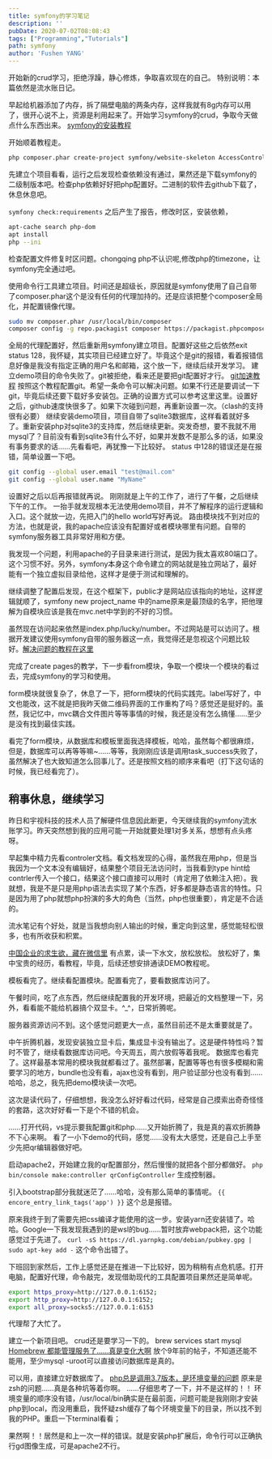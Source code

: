 ```yaml
---
title: symfony的学习笔记
description: ''
pubDate: 2020-07-02T08:08:43
tags: ["Programming","Tutorials"]
path: symfony
author: 'Fushen YANG'
---
```


开始新的crud学习，拒绝浮躁，静心修炼，争取喜欢现在的自己。
特别说明：本篇依然是流水账日记。

早起给机器添加了内存，拆了隔壁电脑的两条内存，这样我就有8g内存可以用了，很开心说不上，资源是利用起来了。开始学习symfony的crud，争取今天做点什么东西出来。
[symfony的安装教程](https://symfony.com/doc/current/setup.html)

开始顺着教程走。

``` bash
php composer.phar create-project symfony/website-skeleton AccessControl
 ```

先建立个项目看看，运行之后发现检查依赖没有通过，果然还是下载symfony的二级制版本吧。检查php依赖好好把php配置好。二进制的软件去github下载了，休息休息吧。

```symfony check:requirements```
之后产生了报告，修改时区，安装依赖，

``` bash
apt-cache search php-dom
apt install
php --ini
```

检查配置文件修复时区问题。chongqing php不认识呢,修改php的timezone，让symfony完全通过吧。

使用命令行工具建立项目。时间还是超级长，原因就是symfony使用了自己自带了composer.phar这个是没有任何的代理加持的。还是应该把整个composer全局化，并配置镜像代理。

``` bash
sudo mv composer.phar /usr/local/bin/composer
composer config -g repo.packagist composer https://packagist.phpcomposer.com
```

全局的代理配置好，然后重新用symfony建立项目。配置好这些之后依然exit status 128，我怀疑，其实项目已经建立好了。毕竟这个是git的报错，看着报错信息好像是我没有指定正确的用户名和邮箱，这个放一下，继续后续开发学习。
建立demo项目的命令失败了。git被拒绝，看来还是要把git配置好才行。
[git加速教程](https://juejin.im/post/5cfe66406fb9a07edb393c56)
按照这个教程配置git。希望一条命令可以解决问题。如果不行还是要调试一下git，毕竟后续还要下载好多安装包。正确的设置方式可以参考这里这里。设置好之后，github速度快很多了。如果下次碰到问题，再重新设置一次。（clash的支持很有必要）
继续安装demo项目，项目自带了sqlite3数据库，这样看着就好多了。重新安装php对sqlite3的支持库，然后继续更新。突发奇想，要不我就不用mysql了？目前没有看到sqlite3有什么不好，如果并发数不是那么多的话，如果没有事务要求的话……先看看吧，再犹豫一下比较好。
status 中128的错误还是在报错，简单设置一下吧。

``` bash
git config --global user.email "test@mail.com"
git config --global user.name "MyName"
```

设置好之后以后再报错就再说。
刚刚就是上午的工作了，进行了午餐，之后继续下午的工作。
一抬手就发现根本无法使用demo项目，并不了解程序的运行逻辑和入口。这个就放一边，先把入门的hello world写好再说。
路由模块找不到对应的方法，也就是说，我的apache应该没有配置好或者模块哪里有问题。自带的symfony服务器工具非常好用和方便。

我发现一个问题，利用apache的子目录来进行测试，是因为我太喜欢80端口了。这个习惯不好。另外，symfony本身这个命令建立的网站就是独立网站了，最好能有一个独立虚拟目录给他，这样才是便于测试和理解的。

继续调整了配置后发现，在这个框架下，public才是网站应该指向的地址，这样逻辑就顺了，symfony new project_name 中的name原来是最顶级的名字，把他理解为自模块应该是我在mvc.net中学到的不好的习惯。

虽然现在访问起来依然是index.php/lucky/number。不过网站是可以访问了。根据开发建议使用symfony自带的服务器这一点，我觉得还是忽视这个问题比较好。[解决问题的教程在这里](https://symfony.com/doc/current/setup/web_server_configuration.html)

完成了create pages的教学，下一步看from模块，争取一个模块一个模块的看过去，完成symfony的学习和使用。

form模块就很复杂了，休息了一下，把form模块的代码实践完。label写好了，中文也能改，这不就是把我昨天做二维码界面的工作重构了吗？感觉还是挺好的。虽然，我记忆中，mvc耦合文件图片等等事情的时候，我还是没有怎么搞懂……至少是没有找到最佳实践。

看完了form模块，从数据库和模板里面我选择模板，哈哈，虽然每个都很麻烦，但是，数据库可以再等等嘛~……等等，我刚刚应该是调用task_success失败了，虽然解决了也大致知道怎么回事儿了。还是按照文档的顺序来看吧（打下这句话的时候，我已经看完了）。

## 稍事休息，继续学习

昨日和宇视科技的技术人员了解硬件信息因此断更，今天继续我的symfony流水账学习。昨天突然想到我的应用可能一开始就要处理1对多关系，想想有点头疼呀。

早起集中精力先看controler文档。看文档发现的心得，虽然我在用php，但是当我因为一个文本没有编辑好，结果整个项目无法访问时，当我看到type hint给contrler传入一个接口，结果这个接口直接可以用时（肯定用了依赖注入把）。我就想，我是不是只是用php语法去实现了某个东西，好多都是静态语言的特性。只是因为用了php就想php扮演的多大的角色（当然，php也很重要），肯定是不合适的。

流水笔记有个好处，就是当我想向别人输出的时候，重定向到这里，感觉能轻松很多，也有所收获和积累。

[中国企业的求生欲，藏在微信里](https://www.huxiu.com/article/366281.html) 有点累，读一下水文，放松放松。
放松好了，集中宝贵的经历，看教程，毕竟，后续还想安排通读DEMO教程呢。

模板看完了。继续看配置模块。配置看完了，要看数据库访问了。

午餐时间，吃了点东西，然后继续配置我的开发环境，把最近的文档整理一下，另外，看看能不能给机器搞个双显卡。^_^，日常折腾呢。

服务器资源访问不到。这个感觉问题更大一点，虽然目前还不是太重要就是了。

中午折腾机器，发现安装独立显卡后，集成显卡没有输出了。这是硬件特性吗？暂时不管了，继续看数据库访问吧。今天周五，周六放假等着我呢。
数据库也看完了。这样最基本常用的模块我就都看过了。虽然部署，配置等等也有很多模糊和需要学习的地方，bundle也没有看，ajax也没有看到，用户验证部分也没有看到……哈哈，总之，我先把demo模块读一次吧。

这次是读代码了，仔细想想，我没怎么好好看过代码，经常是自己摸索出奇奇怪怪的套路，这次好好看一下是个不错的机会。

……打开代码，vs提示要我配置git和php……又开始折腾了，我是真的喜欢折腾静不下心来啊。
看了一小下demo的代码，感觉……没有太大感觉，还是自己上手至少先把qr编辑器做好吧。

启动apache2，开始建立我的qr配置部分，然后慢慢的就把各个部分都做好。
```php bin/console make:controller qrConfigController```
生成控制器。

引入bootstrap部分我就迷茫了……哈哈，没有那么简单的事情呢。
```{{ encore_entry_link_tags('app') }}```
这个总是报错。

原来我终于到了需要先把css编译才能使用的这一步。安装yarn还安装错了。哈哈。Google一下我发现我遇到的是wsl的bug……暂时放弃webpack把，这个功能感觉过于先进了。
```curl -sS https://dl.yarnpkg.com/debian/pubkey.gpg | sudo apt-key add -```
这个命令出错了。

下班回到家然后，工作上感觉还是在推进一下比较好，因为稍稍有点危机感。打开电脑，配置好代理，命令敲完，发现借助现代的工具配置项目果然还是简单呢。

``` bash
export https_proxy=http://127.0.0.1:6152;
export http_proxy=http://127.0.0.1:6152;
export all_proxy=socks5://127.0.0.1:6153
```

代理帮了大忙了。

建立一个新项目吧。
crud还是要学习一下的。
brew services start mysql
[Homebrew 都能管理服务了……真是变化大啊](https://apple.stackexchange.com/questions/12322/how-to-create-new-mysql-user-db-in-mac-os-x)
放个9年前的帖子，不知道还能不能用，至少mysql -uroot可以直接访问数据库是真的。

可以用，直接建立好数据库了。
[php总是调用3.7版本，是环境变量的问题](https://stackoverflow.com/questions/15726467/setting-zsh-path-not-producing-desired-order)
原来是zsh的问题……真是各种坑等着你啊。
……仔细思考了一下，并不是这样的！！
环境变量的顺序没有错，/usr/local/bin确实是在最前面，问题可能是我刚刚才安装php到local，而没用重启，我怀疑zsh缓存了每个环境变量下的目录，所以找不到我的PHP。重启一下terminal看看；

果然啊！！居然是和上一次一样的错误。就是安装php扩展后，命令行可以正确执行gd图像生成，可是apache2不行。